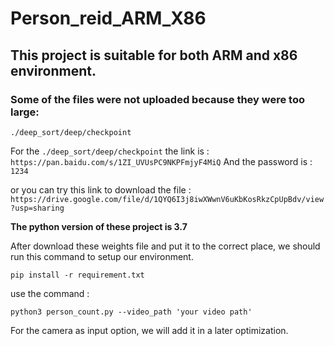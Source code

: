 # Person_reid_ARM_X86

## This project is suitable for both ARM and x86 environment.



### Some of the files were not uploaded because they were too large:

```
./deep_sort/deep/checkpoint
```

For the `./deep_sort/deep/checkpoint` the link is : `https://pan.baidu.com/s/1ZI_UVUsPC9NKPFmjyF4MiQ` And the password is : `1234`

or you can try this link to download the file : `https://drive.google.com/file/d/1QYQ6I3j8iwXWwnV6uKbKosRkzCpUpBdv/view?usp=sharing`



**The python version of these project is 3.7**

After download these weights file and put it to the correct place, we should run this command to setup our environment.

```
pip install -r requirement.txt
```

use the command :

```
python3 person_count.py --video_path 'your video path'
```



For the camera as input option, we will add it in a later optimization.
